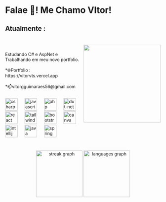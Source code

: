 <h1 align="left">Falae 👋!  Me Chamo VItor!</h1>

###

<h2 align="left">Atualmente :</h2>

###

<br clear="both">

<img align="right" height="250" src="https://media3.giphy.com/media/v1.Y2lkPTc5MGI3NjExYTl5bHBwNHAzdXozc2t0M3hrc28xNjFiaG83b3cwczNvcjVibXljaiZlcD12MV9pbnRlcm5hbF9naWZfYnlfaWQmY3Q9Zw/KszkcokOMwO6s2aJ99/giphy.webp"  />

###

<p align="left">Estudando C# e AspNet e Trabalhando em meu novo portfolio.<br><br>*🌐Portfolio : https://vitorvts.vercel.app<br><br>*📫vitorgguimaraes56@gmail.com</p>

###

<div align="left">
  <img src="https://skillicons.dev/icons?i=cs" height="40" alt="csharp logo"  />
  <img width="15" />
  <img src="https://skillicons.dev/icons?i=js" height="40" alt="javascript logo"  />
  <img width="15" />
  <img src="https://skillicons.dev/icons?i=php" height="40" alt="php logo"  />
  <img width="15" />
  <img src="https://skillicons.dev/icons?i=dotnet" height="40" alt="dot-net logo"  />
  <img width="15" />
  <img src="https://cdn.jsdelivr.net/gh/devicons/devicon/icons/react/react-original.svg" height="40" alt="react logo"  />
  <img width="15" />
  <img src="https://skillicons.dev/icons?i=tailwind" height="40" alt="tailwindcss logo"  />
  <img width="15" />
  <img src="https://skillicons.dev/icons?i=bootstrap" height="40" alt="bootstrap logo"  />
  <img width="15" />
  <img src="https://cdn.simpleicons.org/canva/00C4CC" height="40" alt="canva logo"  />
  <img width="15" />
  <img src="https://cdn.jsdelivr.net/gh/devicons/devicon/icons/intellij/intellij-original.svg" height="40" alt="intellij logo"  />
  <img width="15" />
  <img src="https://skillicons.dev/icons?i=java" height="40" alt="java logo"  />
  <img width="15" />
  <img src="https://cdn.jsdelivr.net/gh/devicons/devicon/icons/spring/spring-original.svg" height="40" alt="spring logo"  />
</div>

###

<br clear="both">

<div align="center">
  <img src="https://streak-stats.demolab.com?user=VitorVts&locale=pt-br&mode=daily&theme=tokyonight&hide_border=true&border_radius=5" height="150" alt="streak graph"  />
  <img src="https://github-readme-stats.vercel.app/api/top-langs?username=VitorVts&locale=pt-br&hide_title=true&layout=compact&card_width=320&langs_count=10&theme=tokyonight&hide_border=true" height="150" alt="languages graph"  />
</div>

###
